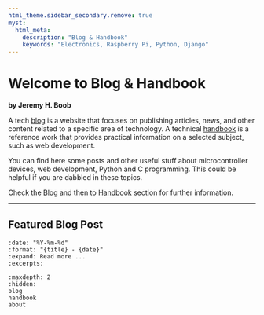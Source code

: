 ```yaml
---
html_theme.sidebar_secondary.remove: true
myst:
  html_meta:
    description: "Blog & Handbook"
    keywords: "Electronics, Raspberry Pi, Python, Django"
---
```


<!-- # Welcome to Jeremy's Notebook -->
# Welcome to Blog & Handbook
**by Jeremy H. Boob**

A tech [blog](https://en.wikipedia.org/wiki/Blog) is a website that focuses on publishing articles, news, and other content related to a specific area of technology. A technical [handbook](https://en.wikipedia.org/wiki/Handbook) is a reference work that provides practical information on a selected subject, such as web development.

You can find here some posts and other useful stuff about microcontroller devices, web development, Python and C programming. This could be helpful if you are dabbled in these topics.

Check the [Blog](#blog) and then to [Handbook](#handbook) section for further information.<br>

<hr class="border border-secondary border-2 opacity-75">

<!-- ## Recent blog posts -->
## Featured Blog Post

<!-- ```{postlist}
:date: "%Y-%m-%d"
:format: "{title} - {date}"
:excerpts:
``` -->

```{postlist} 1
:date: "%Y-%m-%d"
:format: "{title} - {date}"
:expand: Read more ...
:excerpts:
```

```{toctree}
:maxdepth: 2
:hidden:
blog
handbook
about
```